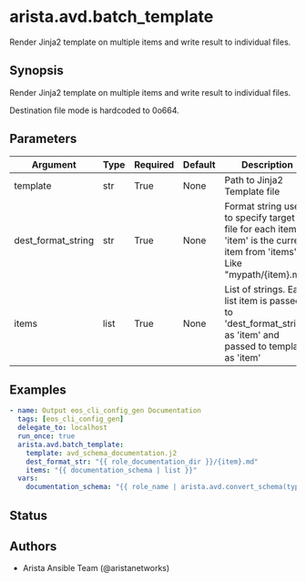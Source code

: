 # arista.avd.batch_template

Render Jinja2 template on multiple items and write result to individual files\.

## Synopsis

Render Jinja2 template on multiple items and write result to individual files\.

Destination file mode is hardcoded to 0o664\.

## Parameters

| Argument | Type | Required | Default | Description |
| -------- | ---- | -------- | ------- | ----------- |
| template | str | True | None | Path to Jinja2 Template file |
| dest_format_string | str | True | None | Format string used to specify target file for each item\. \'item\' is the current item from \'items\'\. Like \"mypath/\{item\}\.md\" |
| items | list | True | None | List of strings\. Each list item is passed to \'dest\_format\_string\' as \'item\' and passed to templater as \'item\' |

## Examples

```yaml
- name: Output eos_cli_config_gen Documentation
  tags: [eos_cli_config_gen]
  delegate_to: localhost
  run_once: true
  arista.avd.batch_template:
    template: avd_schema_documentation.j2
    dest_format_str: "{{ role_documentation_dir }}/{item}.md"
    items: "{{ documentation_schema | list }}"
  vars:
    documentation_schema: "{{ role_name | arista.avd.convert_schema(type='documentation') }}"
```

## Status

## Authors

- Arista Ansible Team (@aristanetworks)
